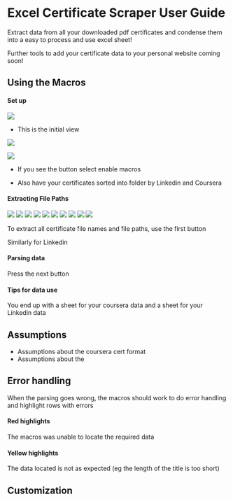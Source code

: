 # Excel Certificate Scraper User Guide

Extract data from all your downloaded pdf certificates and condense them into a easy to process and use excel sheet!

Further tools to add your certificate data to your personal website coming soon!

## Using the Macros

#### Set up

![](/images/1EnableEditing.png)

- This is the initial view

![](/images/3EnableContent.png)

![](/images/2LearnMoreError.png)
- If you see the button select enable macros

- Also have your certificates sorted into folder by Linkedin and Coursera


#### Extracting File Paths
![](/images/4CouseraGetNames.png)
![](/images/5CouseraSelectFolder.png)
![](/images/6CouseraNamesFound.png)
![](/images/7ExtractDataCoursera.png)
![](/images/8OutputAndErrorHandling.png)
![](/images/9GetNamesLinkedin.png)
![](/images/10LinkedinSelectFolder.png)
![](/images/11LinkedinNamesFound.png)
![](/images/12ExtractDataLinkedin.png)
![](/images/13OutputAndErrorHandling.png)

To extract all certificate file names and file paths, use the first button

Similarly for Linkedin

#### Parsing data
Press the next button

#### Tips for data use
You end up with a sheet for your coursera data
and a sheet for your Linkedin data


## Assumptions
- Assumptions about the coursera cert format
- Assumptions about the 

## Error handling
When the parsing goes wrong, the macros should work to do error handling and highlight rows with errors

#### Red highlights
The macros was unable to locate the required data

#### Yellow highlights
The data located is not as expected (eg the length of the title is too short)

## Customization